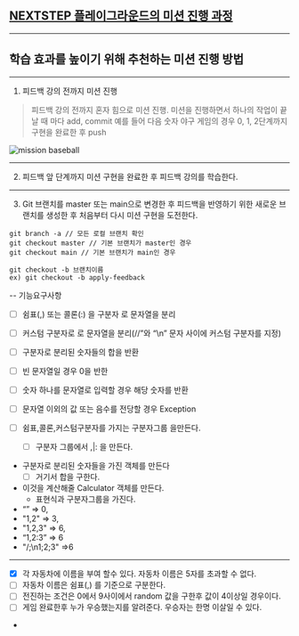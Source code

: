 ## [NEXTSTEP 플레이그라운드의 미션 진행 과정](https://github.com/next-step/nextstep-docs/blob/master/playground/README.md)

---
## 학습 효과를 높이기 위해 추천하는 미션 진행 방법

---
1. 피드백 강의 전까지 미션 진행 
> 피드백 강의 전까지 혼자 힘으로 미션 진행. 미션을 진행하면서 하나의 작업이 끝날 때 마다 add, commit
> 예를 들어 다음 숫자 야구 게임의 경우 0, 1, 2단계까지 구현을 완료한 후 push

![mission baseball](https://raw.githubusercontent.com/next-step/nextstep-docs/master/playground/images/mission_baseball.png)

---
2. 피드백 앞 단계까지 미션 구현을 완료한 후 피드백 강의를 학습한다.

---
3. Git 브랜치를 master 또는 main으로 변경한 후 피드백을 반영하기 위한 새로운 브랜치를 생성한 후 처음부터 다시 미션 구현을 도전한다.

```
git branch -a // 모든 로컬 브랜치 확인
git checkout master // 기본 브랜치가 master인 경우
git checkout main // 기본 브랜치가 main인 경우

git checkout -b 브랜치이름
ex) git checkout -b apply-feedback
```
-- 기능요구사항
- [ ] 쉼표(,) 또는 콜론(:) 을 구분자 로 문자열을 분리
- [ ] 커스텀 구분자로 로 문자열을 분리(//”와 “\n” 문자 사이에 커스텀 구분자를 지정)
- [ ] 구분자로 분리된 숫자들의 합을 반환
- [ ] 빈 문자열일 경우 0을 반한
- [ ] 숫자 하나를 문자열로 입력할 경우 해당 숫자를 반환
- [ ] 문자열 이외의 값 또는 음수를 전당할 경우 Exception
  
- [ ] 쉼표,콜론,커스텀구분자를 가지는 구분자그룹 을만든다.
   - [ ] 구분자 그룹에서 ,|: 을 만든다.
- 구분자로 분리된 숫자들을 가진 객체를 만든다
  - [ ] 거기서 합을 구한다.
- 이것을 계산해줄 Calculator 객체를 만든다.
  - 표현식과 구분자그룹을 가진다.  
- “” => 0, 
- "1,2" => 3, 
- "1,2,3" => 6, 
- “1,2:3” => 6
- "/;\n1;2;3" =>6

---
- [x] 각 자동차에 이름을 부여 할수 있다. 자동차 이름은 5자를 초과할 수 없다.
- [ ] 자동차 이름은 쉼표(,) 를 기준으로 구분한다.
- [ ] 전진하는 조건은 0에서 9사이에서 random 값을 구한후 값이 4이상일 경우이다.
- [ ] 게임 완료한후 누가 우승했는지를 알려준다. 우승자는 한명 이살일 수 있다.
- 